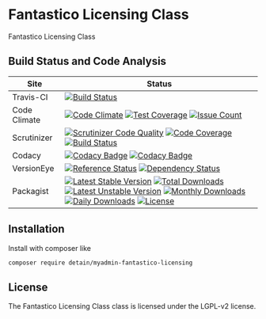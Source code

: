 # Fantastico Licensing Class

Fantastico Licensing Class

## Build Status and Code Analysis

Site          | Status
--------------|---------------------------
Travis-CI     | [![Build Status](https://travis-ci.org/detain/myadmin-fantastico-licensing.svg?branch=master)](https://travis-ci.org/detain/myadmin-fantastico-licensing)
Code Climate  | [![Code Climate](https://codeclimate.com/github/detain/myadmin-fantastico-licensing/badges/gpa.svg)](https://codeclimate.com/github/detain/myadmin-fantastico-licensing) [![Test Coverage](https://codeclimate.com/github/detain/myadmin-fantastico-licensing/badges/coverage.svg)](https://codeclimate.com/github/detain/myadmin-fantastico-licensing/coverage) [![Issue Count](https://codeclimate.com/github/detain/myadmin-fantastico-licensing/badges/issue_count.svg)](https://codeclimate.com/github/detain/myadmin-fantastico-licensing)
Scrutinizer   | [![Scrutinizer Code Quality](https://scrutinizer-ci.com/g/myadmin-plugins/myadmin-fantastico-licensing/badges/quality-score.png?b=master)](https://scrutinizer-ci.com/g/myadmin-plugins/myadmin-fantastico-licensing/?branch=master) [![Code Coverage](https://scrutinizer-ci.com/g/myadmin-plugins/myadmin-fantastico-licensing/badges/coverage.png?b=master)](https://scrutinizer-ci.com/g/myadmin-plugins/myadmin-fantastico-licensing/?branch=master) [![Build Status](https://scrutinizer-ci.com/g/myadmin-plugins/myadmin-fantastico-licensing/badges/build.png?b=master)](https://scrutinizer-ci.com/g/myadmin-plugins/myadmin-fantastico-licensing/build-status/master)
Codacy        | [![Codacy Badge](https://api.codacy.com/project/badge/Grade/226251fc068f4fd5b4b4ef9a40011d06)](https://www.codacy.com/app/detain/myadmin-fantastico-licensing) [![Codacy Badge](https://api.codacy.com/project/badge/Coverage/25fa74eb74c947bf969602fcfe87e349)](https://www.codacy.com/app/detain/myadmin-fantastico-licensing?utm_source=github.com&utm_medium=referral&utm_content=detain/myadmin-fantastico-licensing&utm_campaign=Badge_Coverage)
VersionEye    | [![Reference Status](https://www.versioneye.com/php/detain:myadmin-fantastico-licensing/reference_badge.svg?style=flat)](https://www.versioneye.com/php/detain:myadmin-fantastico-licensing/references) [![Dependency Status](https://www.versioneye.com/user/projects/592f7318bafc5500414dfd2a/badge.svg?style=flat-square)](https://www.versioneye.com/user/projects/592f7318bafc5500414dfd2a)
Packagist     | [![Latest Stable Version](https://poser.pugx.org/detain/myadmin-fantastico-licensing/version)](https://packagist.org/packages/detain/myadmin-fantastico-licensing) [![Total Downloads](https://poser.pugx.org/detain/myadmin-fantastico-licensing/downloads)](https://packagist.org/packages/detain/myadmin-fantastico-licensing) [![Latest Unstable Version](https://poser.pugx.org/detain/myadmin-fantastico-licensing/v/unstable)](//packagist.org/packages/detain/myadmin-fantastico-licensing) [![Monthly Downloads](https://poser.pugx.org/detain/myadmin-fantastico-licensing/d/monthly)](https://packagist.org/packages/detain/myadmin-fantastico-licensing) [![Daily Downloads](https://poser.pugx.org/detain/myadmin-fantastico-licensing/d/daily)](https://packagist.org/packages/detain/myadmin-fantastico-licensing) [![License](https://poser.pugx.org/detain/myadmin-fantastico-licensing/license)](https://packagist.org/packages/detain/myadmin-fantastico-licensing)


## Installation

Install with composer like

```sh
composer require detain/myadmin-fantastico-licensing
```

## License

The Fantastico Licensing Class class is licensed under the LGPL-v2 license.

